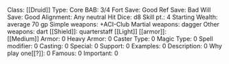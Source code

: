 Class: [[Druid]]
Type: Core
BAB: 3/4
Fort Save: Good
Ref Save: Bad
Will Save: Good
Alignment: Any neutral
Hit Dice: d8
Skill pt.: 4
Starting Wealth: average 70 gp
Simple weapons: +ACI-Club
Martial weapons:  dagger
Other weapons:  dart
[[Shield]]:  quarterstaff
[[Light]] [[armor]]:  
[[Medium]] Armor: 0
Heavy Armor: 0
Caster Type: 0
Magic Type: 0
Spell modifier: 0
Casting: 0
Special: 0
Support: 0
Examples: 0
Description: 0
Why play one[[?]]: 0
Famous: 0
Important: 0

